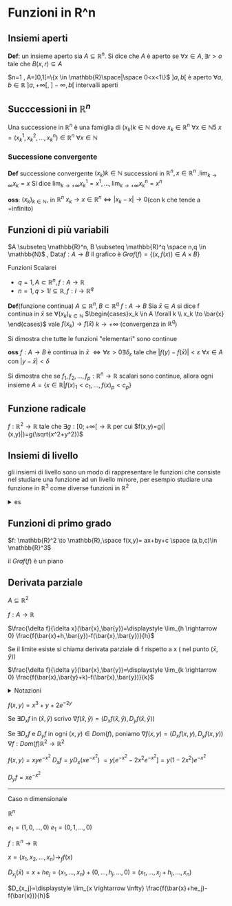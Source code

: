 # Funzioni in R^n

## Insiemi aperti


**Def**: un insieme aperto sia $A \subseteq \mathbb{R}^n$. Si dice che $A$ è aperto se $\forall x \in A, \exists r>o$ tale che $B(x,r)\subseteq A$ 


$n=1 , A=]0,1[=\{x \in \mathbb{R}\space|\space 0<x<1\}$ $]a,b[$ è aperto $\forall a,b \in \mathbb{R}$ $]a,+\infty[$, $]-\infty,b[$ intervalli aperti

## Succcessioni in $\mathbb{R}^n$

Una successione in $\mathbb{R}^n$ è una famiglia di $(x_k) k \in \mathbb{N}$ dove $x_k \in \mathbb{R}^n$ $\forall x \in \mathbb{N}5$ $x=(x_k^1,x_k^2,\dots,x_k^n) \in \mathbb{R}^n$ $\forall x \in \mathbb{N}$


### Successione convergente
**Def** successione convergente $(x_k) k \in \mathbb{N}$ successioni in $\mathbb{R}^n, x \in \mathbb{R}^n$ .$\displaystyle \lim_{k \rightarrow \infty}x_k=x$ Si dice $\displaystyle \lim_{k \rightarrow +\infty} x^1_k = x^1 , \dots, \displaystyle \lim_{k \rightarrow +\infty} x^n_k = x^n$


**oss**: $(x_k)_{k \in \mathbb{N}},$ in $\mathbb{R}^n$ $x_k \to x \in \mathbb{R}^n \iff |x_k -x |\to 0$(con k che tende a +infinito)

## Funzioni di più variabili 
 
$A \subseteq \mathbb{R}^n, B \subseteq \mathbb{R}^q \space n,q \in \mathbb{N}$ , Data$f:A\to B$ il grafico è $Graf(f)=\{(x,f(x))\in A \times B\}$



Funzioni Scalarei 
- $q=1, A\subset \mathbb{R}^n , f:A \to \mathbb{R}$
- $n=1, q>1 I \subseteq \mathbb{R}, f:I \to \mathbb{R}^q$

**Def**(funzione continua) $A \subseteq \mathbb{R}^n, B\subset \mathbb{R}^q$  $f: A \to B$ Sia $\bar{x} \in A$ si dice f continua in $\bar{x}$ se $\forall (x_k)_{k \in \mathbb{N}}$ $\begin{cases}x_k \in A  \forall k \\ x_k \to \bar{x} \end{cases}$ vale $f(x_k) \to f(\bar{x})$  $k\to + \infty$ (convergenza in $\mathbb{R}^q$) 

Si dimostra che tutte le funzioni "elementari" sono continue

**oss** $f:A\to B$ è continua in $\bar{x}$ $\iff \forall \varepsilon  >0 \exists \delta_{\varepsilon}$ tale che $|f(y)-f(\bar{x})| < \varepsilon$ $\forall x \in A$ con $|y-\bar{x}|<\delta$


Si dimostra che se  $f_1,f_2,\dots,f_p:\mathbb{R}^n\to \mathbb{R}$ scalari sono continue, allora ogni insieme $A=\{x\in\mathbb{R}|f(x)_1<c_1,\dots,f(x)_p<c_p\}$






## Funzione radicale

$f: \mathbb{R}^2 \to  \mathbb{R}$ tale che $\exists g:[0; +\infty[ \to \mathbb{R}$ per cui $f(x,y)=g(|(x,y)|)=g(\sqrt{x^2+y^2})$



## Insiemi di livello

gli insiemi di livello sono un modo di rappresentare le funzioni che consiste nel studiare una funzione ad  un livello minore, per esempio studiare una funzione in $\mathbb{R}^3$ come diverse funzioni in $\mathbb{R}^2$


<details>
<summary>
es
</summary>


$f:\mathbb{R}^2 \to \mathbb{R}$
$A \subseteq \mathbb{R}^2, f:A \to \mathbb{R}, b \in \mathbb{R}$ l'insieme di livello b di f è $L_b=\{(x,y)\in A | f(x,y)=b\}=f(b)$

</details>



## Funzioni di primo grado

$f: \mathbb{R}^2 \to \mathbb{R},\space f(x,y)= ax+by+c \space (a,b,c)\in \mathbb{R}^3$ 

il $Graf(f)$ è un piano 

## Derivata parziale

$A \subseteq \mathbb{R}^2$

$f:A \to \mathbb{R}$

$\frac{\delta f}{\delta x}(\bar{x},\bar{y})=\displaystyle \lim_{h \rightarrow 0} \frac{f(\bar{x}+h,\bar{y})-f(\bar{x},\bar{y})}{h}$

Se il limite esiste si chiama derivata parziale di f rispetto a x  ( nel punto $(\bar{x},\bar{y})$)


$\frac{\delta f}{\delta y}(\bar{x},\bar{y})=\displaystyle \lim_{k \rightarrow 0} \frac{f(\bar{x},\bar{y}+k)-f(\bar{x},\bar{y})}{k}$


<details>
<summary>
Notazioni
</summary>

$\frac{\delta f}{\delta y}f(\bar{x},\bar{y})= D_y f(\bar{x},\bar{y})=\delta_y f(\bar{x},\bar{y})$

</details>

$f(x,y)=x^3+y+2e^{-2y}$

Se $\exists D_x f$ in $(\bar{x},\bar{y})$ scrivo $\nabla f(\bar{x},\bar{y})=(D_x f(\bar{x},\bar{y}), D_y f(\bar{x},\bar{y}))$

Se $\exists D_x f$ e $D_y f$ in ogni $(x,y) \in Dom(f)$, poniamo $\nabla f(x,y)= (D_xf(x,y), D_y f(x,y))$
$\nabla f : Dom(f) \mathbb{R}^2\to \mathbb{R}^2$

$f(x,y)= xye^{-x^2}$ $D_x f= y D_x(xe^{-x^2})$
$=y[e^{-x^2}-2x^2 e^{-x^2}]=y(1-2x^2)e^{-x^2}$

$D_y f= xe^{-x^2}$ 

-----


Caso n dimensionale


$\mathbb{R}^n$ 

$e_1=(1,0,\dots,0)$
$e_1=(0,1,\dots,0)$

$f:\mathbb{R}^n \to \mathbb{R}$

$x=(x_1,x_2,\dots,x_n) \to_f f(x)$

$D_{x_j} (\bar{x})=x+he_j=(x_1,\dots,x_n)+(0,\dots,h_j,\dots,0)=(x_1,\dots,x_j+h_j,\dots,x_n)$

$D_{x_j}=\displaystyle \lim_{x \rightarrow \infty} \frac{f(\bar{x}+he_j)-f(\bar{x})}{h}$